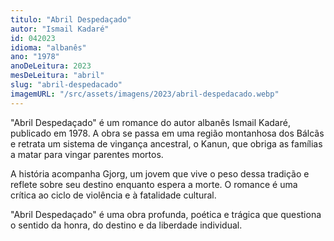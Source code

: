 ```yaml
---
titulo: "Abril Despedaçado"
autor: "Ismail Kadaré"
id: 042023
idioma: "albanês"
ano: "1978"
anoDeLeitura: 2023
mesDeLeitura: "abril"
slug: "abril-despedacado"
imagemURL: "/src/assets/imagens/2023/abril-despedacado.webp"
---
```


"Abril Despedaçado" é um romance do autor albanês Ismail Kadaré, publicado em 1978. A obra se passa em uma região montanhosa dos Bálcãs e retrata um sistema de vingança ancestral, o Kanun, que obriga as famílias a matar para vingar parentes mortos.

A história acompanha Gjorg, um jovem que vive o peso dessa tradição e reflete sobre seu destino enquanto espera a morte. O romance é uma crítica ao ciclo de violência e à fatalidade cultural.

"Abril Despedaçado" é uma obra profunda, poética e trágica que questiona o sentido da honra, do destino e da liberdade individual.
